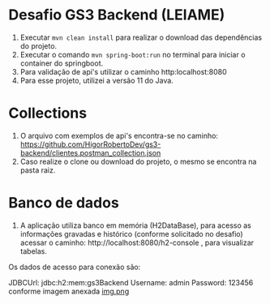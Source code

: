 # Desafio GS3 Backend (LEIAME)
1. Executar `mvn clean install` para realizar o download das dependências do projeto.
2. Executar o comando `mvn spring-boot:run` no terminal para iniciar o container do springboot.
3. Para validação de api's utilizar o caminho http:localhost:8080
4. Para esse projeto, utilizei a versão 11 do Java.
# Collections 
1. O arquivo com exemplos de api's encontra-se no caminho: https://github.com/HigorRobertoDev/gs3-backend/clientes.postman_collection.json
2. Caso realize o clone ou download do projeto, o mesmo se encontra na pasta raiz.

# Banco de dados
1. A aplicação utiliza banco em memória (H2DataBase), para acesso as informações gravadas e histórico (conforme solicitado no desafio)
acessar o caminho:
   http://localhost:8080/h2-console , para visualizar tabelas.

Os dados de acesso para conexão são: 

JDBCUrl: jdbc:h2:mem:gs3Backend
Username: admin
Password: 123456 conforme imagem anexada [img.png](img.png)
